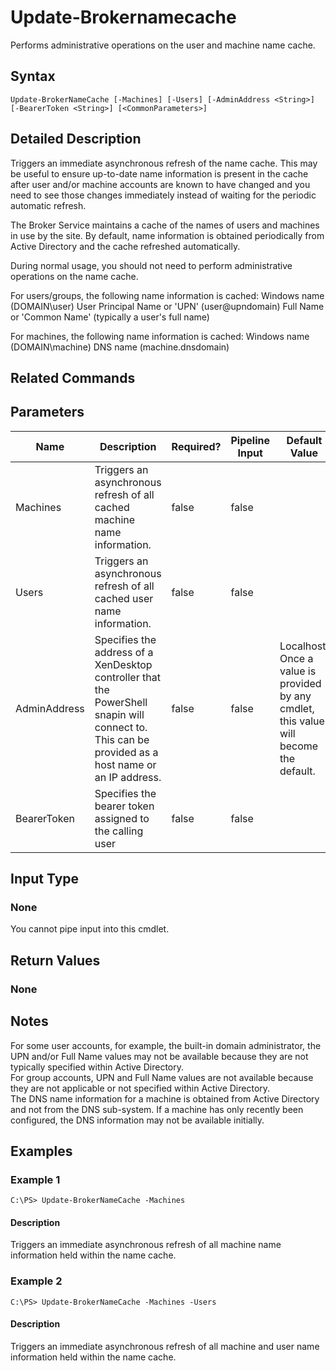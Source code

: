 ﻿
# Update-Brokernamecache
Performs administrative operations on the user and machine name cache.
## Syntax
```
Update-BrokerNameCache [-Machines] [-Users] [-AdminAddress <String>] [-BearerToken <String>] [<CommonParameters>]
```
## Detailed Description
Triggers an immediate asynchronous refresh of the name cache. This may be useful to ensure up-to-date name information is present in the cache after user and/or machine accounts are known to have changed and you need to see those changes immediately instead of waiting for the periodic automatic refresh.

The Broker Service maintains a cache of the names of users and machines in use by the site. By default, name information is obtained periodically from Active Directory and the cache refreshed automatically.

During normal usage, you should not need to perform administrative operations on the name cache.

For users/groups, the following name information is cached: Windows name (DOMAIN\\user) User Principal Name or 'UPN' (user@upndomain) Full Name or 'Common Name' (typically a user's full name)

For machines, the following name information is cached: Windows name (DOMAIN\\machine) DNS name (machine.dnsdomain)


## Related Commands

## Parameters
| Name   | Description | Required? | Pipeline Input | Default Value |
| --- | --- | --- | --- | --- |
| Machines | Triggers an asynchronous refresh of all cached machine name information. | false | false |  |
| Users | Triggers an asynchronous refresh of all cached user name information. | false | false |  |
| AdminAddress | Specifies the address of a XenDesktop controller that the PowerShell snapin will connect to. This can be provided as a host name or an IP address. | false | false | Localhost. Once a value is provided by any cmdlet, this value will become the default. |
| BearerToken | Specifies the bearer token assigned to the calling user | false | false |  |

## Input Type

### None
You cannot pipe input into this cmdlet.
## Return Values

### None

## Notes
For some user accounts, for example, the built-in domain administrator, the UPN and/or Full Name values may not be available because they are not typically specified within Active Directory.<br>    For group accounts, UPN and Full Name values are not available because they are not applicable or not specified within Active Directory.<br>    The DNS name information for a machine is obtained from Active Directory and not from the DNS sub-system. If a machine has only recently been configured, the DNS information may not be available initially.
## Examples

### Example 1
```
C:\PS> Update-BrokerNameCache -Machines
```
#### Description
Triggers an immediate asynchronous refresh of all machine name information held within the name cache.
### Example 2
```
C:\PS> Update-BrokerNameCache -Machines -Users
```
#### Description
Triggers an immediate asynchronous refresh of all machine and user name information held within the name cache.

